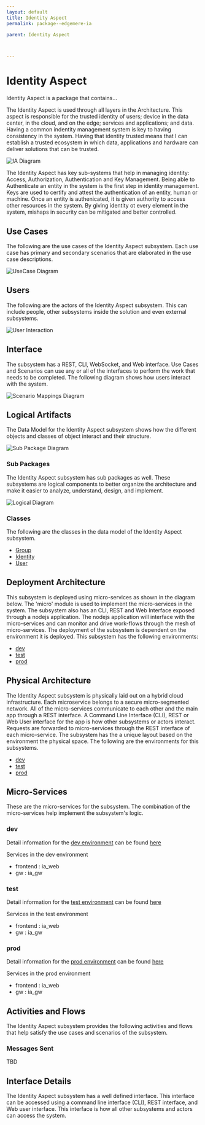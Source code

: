 ```yaml
---
layout: default
title: Identity Aspect
permalink: package--edgemere-ia

parent: Identity Aspect



---
```

# Identity Aspect

Identity Aspect is a package that contains...


The Identity Aspect is used through all layers in the Architecture. This aspect is responsible for the trusted
identity of users; device in the data center, in the cloud, and on the edge; services and applications; and data.
Having a common indentity management system is key to having consistency in the system. Having that identity
trusted means that I can establish a trusted ecosystem in which data, applications and hardware can deliver
solutions that can be trusted.

![IA Diagram](./IA.png)


The Identity Aspect has key sub-systems that help in managing identity: Access, Authorization, Authentication and
Key Management. Being able to Authenticate an entity in the system is the first step in identity management. Keys
are used to certify and attest the authentication of an entity, human or machine. Once an entity is authenicated,
it is given authority to access other resources in the system. By giving identity ot every element in the system,
mishaps in security can be mitigated and better controlled.



## Use Cases

The following are the use cases of the Identity Aspect subsystem. Each use case has primary and secondary scenarios
that are elaborated in the use case descriptions.



![UseCase Diagram](./usecases.svg)

## Users

The following are the actors of the Identity Aspect subsystem. This can include people, other subsystems 
inside the solution and even external subsystems. 



![User Interaction](./userinteraction.svg)

## Interface

The subsystem has a REST, CLI, WebSocket, and Web interface. Use Cases and Scenarios can use any or all
of the interfaces to perform the work that needs to be completed. The following  diagram shows how
users interact with the system.

![Scenario Mappings Diagram](./scenariomapping.svg)



## Logical Artifacts

The Data Model for the  Identity Aspect subsystem shows how the different objects and classes of object interact
and their structure.

![Sub Package Diagram](./subpackage.svg)

### Sub Packages

The Identity Aspect subsystem has sub packages as well. These subsystems are logical components to better
organize the architecture and make it easier to analyze, understand, design, and implement.



![Logical Diagram](./logical.svg)

### Classes

The following are the classes in the data model of the Identity Aspect subsystem.

* [Group](class-Group)
* [Identity](class-Identity)
* [User](class-User)



## Deployment Architecture

This subsystem is deployed using micro-services as shown in the diagram below. The 'micro' module is
used to implement the micro-services in the system. The subsystem also has an CLI, REST and Web Interface
exposed through a nodejs application. The nodejs application will interface with the micro-services and
can monitor and drive work-flows through the mesh of micro-services. The deployment of the subsystem is 
dependent on the environment it is deployed. This subsystem has the following environments:
* [dev](environment--edgemere-ia-dev)
* [test](environment--edgemere-ia-test)
* [prod](environment--edgemere-ia-prod)



## Physical Architecture

The Identity Aspect subsystem is physically laid out on a hybrid cloud infrastructure. Each microservice belongs
to a secure micro-segmented network. All of the micro-services communicate to each other and the main app through a
REST interface. A Command Line Interface (CLI), REST or Web User interface for the app is how other subsystems or actors 
interact. Requests are forwarded to micro-services through the REST interface of each micro-service. The subsystem has
the a unique layout based on the environment the physical space. The following are the environments for this
subsystems.
* [dev](environment--edgemere-ia-dev)
* [test](environment--edgemere-ia-test)
* [prod](environment--edgemere-ia-prod)


## Micro-Services

These are the micro-services for the subsystem. The combination of the micro-services help implement
the subsystem's logic.


### dev

Detail information for the [dev environment](environment--edgemere-ia-dev)
can be found [here](environment--edgemere-ia-dev)

Services in the dev environment

* frontend : ia_web
* gw : ia_gw


### test

Detail information for the [test environment](environment--edgemere-ia-test)
can be found [here](environment--edgemere-ia-test)

Services in the test environment

* frontend : ia_web
* gw : ia_gw


### prod

Detail information for the [prod environment](environment--edgemere-ia-prod)
can be found [here](environment--edgemere-ia-prod)

Services in the prod environment

* frontend : ia_web
* gw : ia_gw


## Activities and Flows
The Identity Aspect subsystem provides the following activities and flows that help satisfy the use
cases and scenarios of the subsystem.




### Messages Sent

TBD

## Interface Details
The Identity Aspect subsystem has a well defined interface. This interface can be accessed using a
command line interface (CLI), REST interface, and Web user interface. This interface is how all other
subsystems and actors can access the system.


